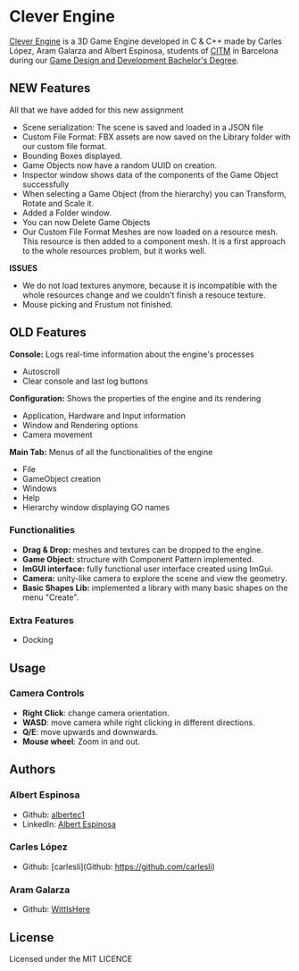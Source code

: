 # Clever Engine

[Clever Engine](https://github.com/WittIsHere/Clever-Engine) is a 3D Game Engine developed in C & C++ made by Carles López, Aram Galarza and Albert Espinosa, students of [CITM](https://www.citm.upc.edu/) in Barcelona during our [Game Design and Development Bachelor's Degree](https://www.citm.upc.edu/cat/estudis/grau-videojocs-bcn/).

## NEW Features
All that we have added for this new assignment

* Scene serialization: The scene is saved and loaded in a JSON file
* Custom File Format: FBX assets are now saved on the Library folder with our custom file format.
* Bounding Boxes displayed.
* Game Objects now have a random UUID on creation.
* Inspector window shows data of the components of the Game Object successfully
* When selecting a Game Object (from the hierarchy) you can Transform, Rotate and Scale it.
* Added a Folder window.
* You can now Delete Game Objects
* Our Custom File Format Meshes are now loaded on a resource mesh. This resource is then added to a component mesh. It is a first approach to the whole resources problem, but it works well. 

**ISSUES**
* We do not load textures anymore, because it is incompatible with the whole resources change and we couldn't finish a resouce texture.
* Mouse picking and Frustum not finished.


## OLD Features

**Console:**
Logs real-time information about the engine's processes
* Autoscroll
* Clear console and last log buttons

**Configuration:**
Shows the properties of the engine and its rendering
* Application, Hardware and Input information
* Window and Rendering options
* Camera movement 

**Main Tab:**
Menus of all the functionalities of the engine
* File
* GameObject creation
* Windows
* Help
* Hierarchy window displaying GO names

### Functionalities

* **Drag & Drop:** meshes and textures can be dropped to the engine.
* **Game Object:** structure with Component Pattern implemented.
* **ImGUI interface:** fully functional user interface created using ImGui.
* **Camera:** unity-like camera to explore the scene and view the geometry.
* **Basic Shapes Lib:** implemented a library with many basic shapes on the menu "Create".

### Extra Features

* Docking

## Usage

### Camera Controls

* **Right Click**: change camera orientation.
* **WASD**: move camera while right clicking in different directions.
* **Q/E**: move upwards and downwards.
* **Mouse wheel**: Zoom in and out.


## Authors

### Albert Espinosa

- Github: [albertec1](https://github.com/albertec1)
- LinkedIn: [Albert Espinosa](https://www.linkedin.com/in/albert-espinosa-castillo-29860a1a2/)
	
### Carles López
 - Github: [carlesli](Github: https://github.com/carlesli)
### Aram Galarza

- Github: [WittIsHere](https://github.com/WittIsHere)


## License

Licensed under the MIT LICENCE
